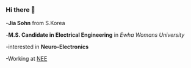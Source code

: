 ### Hi there 👋

-**Jia Sohn** from S.Korea

-**M.S. Candidate in Electrical Engineering** in *Ewha Womans University* 

-interested in **Neuro-Electronics**

-Working at [NEE](https://sites.google.com/view/junlab)


<!--
**jswondersj/jswondersj** is a ✨ _special_ ✨ repository because its `README.md` (this file) appears on your GitHub profile.

Here are some ideas to get you started:

- 🔭 I’m currently working on ...
- 🌱 I’m currently learning ...
- 👯 I’m looking to collaborate on ...
- 🤔 I’m looking for help with ...
- 💬 Ask me about ...
- 📫 How to reach me: ...
- 😄 Pronouns: ...
- ⚡ Fun fact: ...
-->
